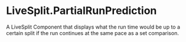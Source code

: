 # LiveSplit.PartialRunPrediction
A LiveSplit Component that displays what the run time would be up to a certain split if the run continues at the same pace as a set comparison.

